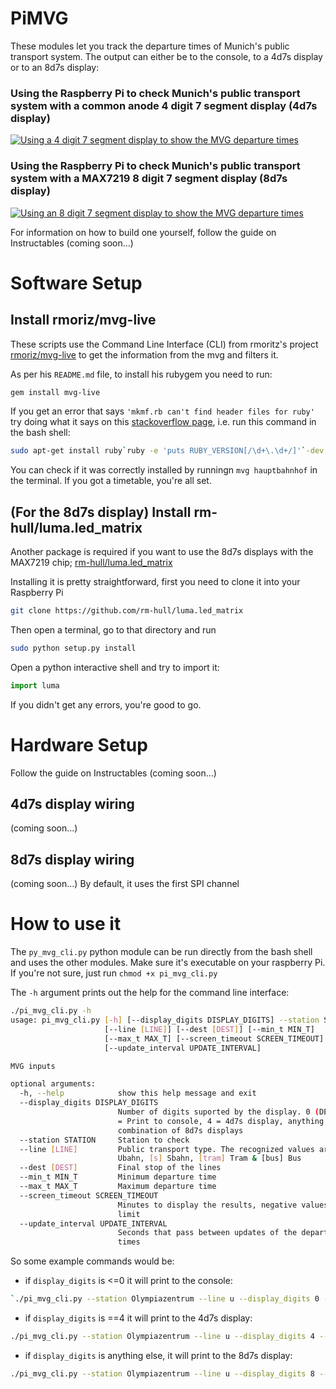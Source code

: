 # PiMVG
These modules let you track the departure times of Munich's public transport system. The output can either be to the console, to a 4d7s display or to an 8d7s display:

### Using the Raspberry Pi to check Munich's public transport system with a common anode 4 digit 7 segment display (4d7s display) 
[![Using a 4 digit 7 segment display to show the MVG departure times](https://i.ytimg.com/vi/vvEPnLYukYQ/hqdefault.jpg)](https://www.youtube.com/embed/vvEPnLYukYQ?autoplay=1 "Using a 4 digit 7 segment display to display the MVG departure times")
### Using the Raspberry Pi to check Munich's public transport system with a MAX7219 8 digit 7 segment display (8d7s display) 
[![Using an 8 digit 7 segment display to show the MVG departure times](https://i.ytimg.com/vi/AdMd7C4RN0I/hqdefault.jpg)](https://www.youtube.com/embed/AdMd7C4RN0I?autoplay=1 "Using an 8 digit 7 segment display to show the MVG departure times")

For information on how to build one yourself, follow the guide on Instructables (coming soon...)

# Software Setup
## Install rmoriz/mvg-live
These scripts use the Command Line Interface (CLI) from rmoritz's project [rmoriz/mvg-live](https://github.com/rmoriz/mvg-live#mvg-live)
to get the information from the mvg and filters it.

As per his `README.md` file, to install his rubygem you need to run:
```bash
gem install mvg-live
```
If you get an error that says ``'mkmf.rb can't find header files for ruby'`` try doing what it says on this [stackoverflow page](https://stackoverflow.com/questions/20559255/error-while-installing-json-gem-mkmf-rb-cant-find-header-files-for-ruby), i.e. run this command in the bash shell:
```bash
sudo apt-get install ruby`ruby -e 'puts RUBY_VERSION[/\d+\.\d+/]'`-dev
```

You can check if it was correctly installed by runningn `mvg hauptbahnhof` in the terminal. If you got a timetable, you're all set.

## (For the 8d7s display) Install rm-hull/luma.led_matrix
Another package is required if you want to use the 8d7s displays with the MAX7219 chip; [rm-hull/luma.led_matrix](https://github.com/rm-hull/luma.led_matrix)

Installing it is pretty straightforward, first you need to clone it into your Raspberry Pi
```bash
git clone https://github.com/rm-hull/luma.led_matrix
```

Then open a terminal, go to that directory and run
```bash
sudo python setup.py install
```

Open a python interactive shell and try to import it:
```python
import luma
```
If you didn't get any errors, you're good to go.

# Hardware Setup
Follow the guide on Instructables (coming soon...)

## 4d7s display wiring
(coming soon...)
## 8d7s display wiring
(coming soon...)
By default, it uses the first SPI channel


# How to use it
The `py_mvg_cli.py` python module can be run directly from the bash shell and uses the other modules. Make sure it's executable on your raspberry Pi. If you're not sure, just run `chmod +x pi_mvg_cli.py`

The `-h` argument prints out the help for the command line interface:
```bash
./pi_mvg_cli.py -h
usage: pi_mvg_cli.py [-h] [--display_digits DISPLAY_DIGITS] --station STATION
                     [--line [LINE]] [--dest [DEST]] [--min_t MIN_T]
                     [--max_t MAX_T] [--screen_timeout SCREEN_TIMEOUT]
                     [--update_interval UPDATE_INTERVAL]

MVG inputs

optional arguments:
  -h, --help            show this help message and exit
  --display_digits DISPLAY_DIGITS
                        Number of digits suported by the display. 0 (DEFAULT)
                        = Print to console, 4 = 4d7s display, anything else =
                        combination of 8d7s displays
  --station STATION     Station to check
  --line [LINE]         Public transport type. The recognized values are: [u]
                        Ubahn, [s] Sbahn, [tram] Tram & [bus] Bus
  --dest [DEST]         Final stop of the lines
  --min_t MIN_T         Minimum departure time
  --max_t MAX_T         Maximum departure time
  --screen_timeout SCREEN_TIMEOUT
                        Minutes to display the results, negative values = no
                        limit
  --update_interval UPDATE_INTERVAL
                        Seconds that pass between updates of the departure
                        times
```
So some example commands would be:

* if `display_digits` is <=0 it will print to the console:
``` bash
`./pi_mvg_cli.py --station Olympiazentrum --line u --display_digits 0 --screen_timeout 1
```
* if `display_digits` is ==4 it will print to the 4d7s display:
``` bash
./pi_mvg_cli.py --station Olympiazentrum --line u --display_digits 4 --screen_timeout 1
```
*  if `display_digits` is anything else, it will print to the 8d7s display:
``` bash
./pi_mvg_cli.py --station Olympiazentrum --line u --display_digits 8 --screen_timeout 1
```
